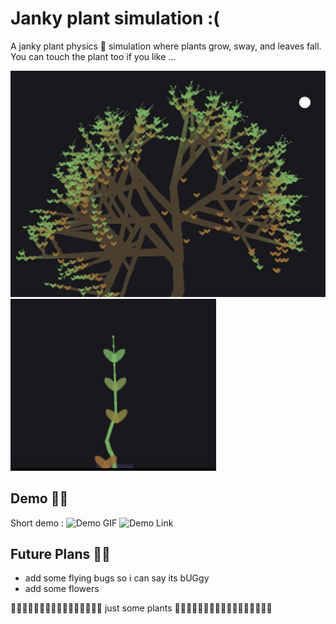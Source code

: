 
# Janky plant simulation :(  


A janky plant physics 🌱 simulation where plants grow, sway, and leaves fall. You can touch the plant too if you like ...

![when it is big](./assets/screenshot1.png)
![when it is small](./assets/screenshot2.png)

## Demo 🌱🌱

Short demo :
![Demo GIF](./assets/demo.gif)
![Demo Link](https://yellowo2.github.io/janky-plant-sim/)

## Future Plans 🌱🌱
- add some flying bugs so i can say its bUGgy
- add some flowers

🌱🌱🌱🌱🌱🌱🌱🌱🌱🌱🌱🌱🌱🌱🌱🌱 just some plants 🌱🌱🌱🌱🌱🌱🌱🌱🌱🌱🌱🌱🌱🌱🌱🌱🌱